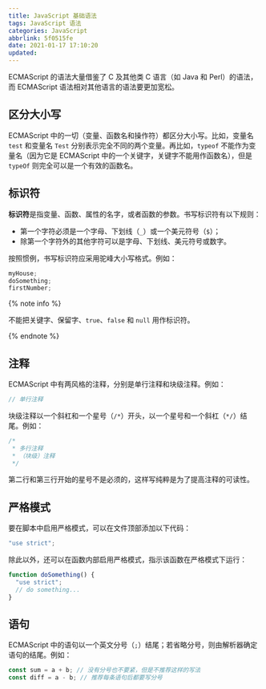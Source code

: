 ```yaml
---
title: JavaScript 基础语法
tags: JavaScript 语法
categories: JavaScript
abbrlink: 5f0515fe
date: 2021-01-17 17:10:20
updated:
---
```


ECMAScript 的语法大量借鉴了 C 及其他类 C 语言（如 Java 和 Perl）的语法，而 ECMAScript 语法相对其他语言的语法要更加宽松。

<!-- more -->

## 区分大小写

ECMAScript 中的一切（变量、函数名和操作符）都区分大小写。比如，变量名 `test` 和变量名 `Test` 分别表示完全不同的两个变量。再比如，`typeof` 不能作为变量名（因为它是 ECMAScript 中的一个关键字，关键字不能用作函数名），但是 `typeOf` 则完全可以是一个有效的函数名。

## 标识符

**标识符**是指变量、函数、属性的名字，或者函数的参数。书写标识符有以下规则：

- 第一个字符必须是一个字母、下划线（`_`）或一个美元符号（`$`）；
- 除第一个字符外的其他字符可以是字母、下划线、美元符号或数字。

按照惯例，书写标识符应采用驼峰大小写格式。例如：

```javascript
myHouse;
doSomething;
firstNumber;
```

{% note info %}

不能把关键字、保留字、`true`、`false` 和 `null` 用作标识符。

{% endnote %}

## 注释

ECMAScript 中有两风格的注释，分别是单行注释和块级注释。例如：

```javascript
// 单行注释
```

块级注释以一个斜杠和一个星号（`/*`）开头，以一个星号和一个斜杠（`*/`）结尾。例如：

```javascript
/*
 * 多行注释
 * （块级）注释
 */
```

第二行和第三行开始的星号不是必须的，这样写纯粹是为了提高注释的可读性。

## 严格模式

要在脚本中启用严格模式，可以在文件顶部添加以下代码：

```javascript
"use strict";
```

除此以外，还可以在函数内部启用严格模式，指示该函数在严格模式下运行：

```javascript
function doSomething() {
  "use strict";
  // do something...
}
```

## 语句

ECMAScript 中的语句以一个英文分号（`;`）结尾；若省略分号，则由解析器确定语句的结尾。例如：

```javascript
const sum = a + b; // 没有分号也不要紧，但是不推荐这样的写法
const diff = a - b; // 推荐每条语句后都要写分号
```

